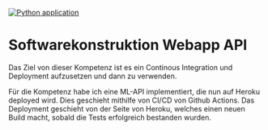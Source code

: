 [![Python application](https://github.com/SimonStaehli/sko_webapp_api/actions/workflows/python-app.yml/badge.svg)](https://github.com/SimonStaehli/sko_webapp_api/actions/workflows/python-app.yml)

# Softwarekonstruktion Webapp API

Das Ziel von dieser Kompetenz ist es ein Continous Integration und Deployment aufzusetzen und dann zu verwenden.

Für die Kompetenz habe ich eine ML-API implementiert, die nun auf Heroku deployed wird. Dies geschieht mithilfe von CI/CD von Github Actions. Das Deployment geschieht von der Seite von Heroku, welches einen neuen Build macht, sobald die Tests erfolgreich bestanden wurden.
